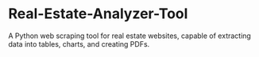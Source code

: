 # Real-Estate-Analyzer-Tool
A Python web scraping tool for real estate websites, capable of extracting data into tables, charts, and creating PDFs.
